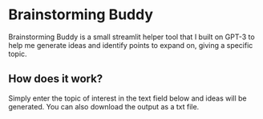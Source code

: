 # Brainstorming Buddy
Brainstorming Buddy is a small streamlit helper tool that I built on GPT-3 to help me generate ideas and identify points to expand on, giving a specific topic.

## How does it work?
Simply enter the topic of interest in the text field below and ideas will be generated. You can also download the output as a txt file.
